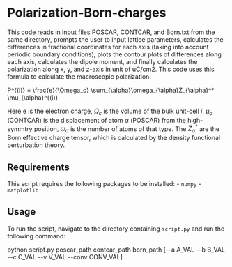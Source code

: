 # Polarization-Born-charges
This code reads in input files POSCAR, CONTCAR, and Born.txt from the same directory, prompts the user to input lattice parameters, calculates the differences in fractional coordinates for each axis (taking into account periodic boundary conditions), plots the contour plots of differences along each axis, calculates the dipole moment, and finally calculates the polarization along x, y, and z-axis in unit of uC/cm2. This code uses this formula to calculate the macroscopic polarization:

P^{(i)} = \frac{e}{\Omega_c} \sum_{\alpha}\omega_{\alpha}Z_{\alpha}^* \mu_{\alpha}^{(i)}

Here e is the electron charge, $\Omega_c$ is the volume of the bulk unit-cell $i$, $\mu_{\alpha}$ (CONTCAR) is the displacement of atom $\alpha$ (POSCAR) from the high-symmtry position, $\omega_{\alpha}$ is the number of atoms of that type. The $Z_{\alpha}^*$ are the Born effective charge tensor, which is calculated by the density functional perturbation theory. 

## Requirements
This script requires the following packages to be installed: - `numpy` - `matplotlib`

## Usage 
To run the script, navigate to the directory containing `script.py` and run the following command:

python script.py poscar_path contcar_path born_path [--a A_VAL --b B_VAL --c C_VAL --v V_VAL --conv CONV_VAL]
